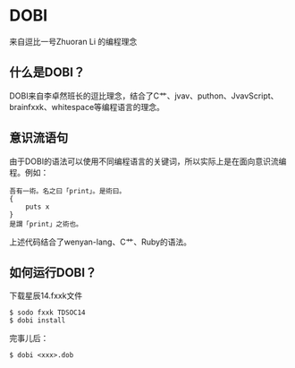 # DOBI
来自逗比一号Zhuoran Li 的编程理念
## 什么是DOBI？
DOBI来自李卓然班长的逗比理念，结合了C艹、jvav、puthon、JvavScript、brainfxxk、whitespace等编程语言的理念。
## 意识流语句
由于DOBI的语法可以使用不同编程语言的关键词，所以实际上是在面向意识流编程。例如：
```
吾有一術。名之曰「print」。是術曰。
{
    puts x
}
是謂「print」之術也。
```
上述代码结合了wenyan-lang、C艹、Ruby的语法。  
## 如何运行DOBI？
下载星辰14.fxxk文件
```
$ sodo fxxk TDSOC14
$ dobi install
```
完事儿后：
```
$ dobi <xxx>.dob
```
